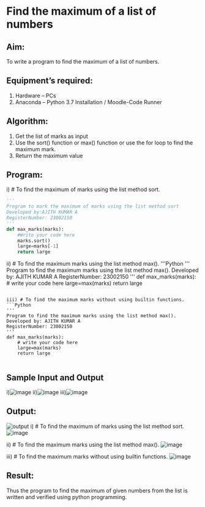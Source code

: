 # Find the maximum of a list of numbers
## Aim:
To write a program to find the maximum of a list of numbers.
## Equipment’s required:
1.	Hardware – PCs
2.	Anaconda – Python 3.7 Installation / Moodle-Code Runner
## Algorithm:
1.	Get the list of marks as input
2.	Use the sort() function or max() function or use the for loop to find the maximum mark.
3.	Return the maximum value
## Program:

i)	# To find the maximum of marks using the list method sort.
```Python
''' 
Program to mark the maximum of marks using the list method sort
Developed by:AJITH KUMAR A 
RegisterNumber: 23002150
'''
def max_marks(marks):
    #Write your code here
    marks.sort()
    large=marks[-1]
    return large


```

ii)	# To find the maximum marks using the list method max().
'''Python 
''' 
Program to find the maximum marks using the list method max().
Developed by: AJITH KUMAR A
RegisterNumber: 23002150
'''
def max_marks(marks):
    # write your code here
    large=max(marks)
    return large



```

iii) # To find the maximum marks without using builtin functions.
```Python
''' 
Program to find the maximum marks using the list method max().
Developed by: AJITH KUMAR A
RegisterNumber: 23002150
'''
def max_marks(marks):
    # write your code here
    large=max(marks)
    return large


```
## Sample Input and Output
i)![image](https://github.com/Ajith1413/FindMaximum/assets/139842524/820da5a5-e9e6-42b5-a8ce-00e42f91b726)
ii)![image](https://github.com/Ajith1413/FindMaximum/assets/139842524/ee380cca-3873-4da0-af2d-34d092ce4c32)
iii)![image](https://github.com/Ajith1413/FindMaximum/assets/139842524/29f51b72-4a48-4868-a1ae-f45b235fb78d)

## Output:

![output](./img/max_marks1.jpg) 
i)	# To find the maximum of marks using the list method sort.
![image](https://github.com/Ajith1413/FindMaximum/assets/139842524/9956a73d-9772-44c7-a1b4-613b69ca2927)


ii)	# To find the maximum marks using the list method max().
![image](https://github.com/Ajith1413/FindMaximum/assets/139842524/2a029036-df88-496e-95a7-0e738adf9d7b)


iii) # To find the maximum marks without using builtin functions.
![image](https://github.com/Ajith1413/FindMaximum/assets/139842524/98c2a8fe-ba17-48d2-acde-28f35ace4745)

## Result:
Thus the program to find the maximum of given numbers from the list is written and verified using python programming.
